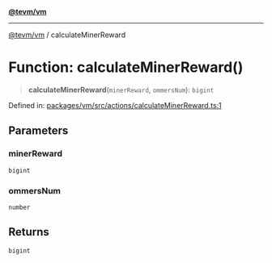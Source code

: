 [**@tevm/vm**](../README.md)

***

[@tevm/vm](../globals.md) / calculateMinerReward

# Function: calculateMinerReward()

> **calculateMinerReward**(`minerReward`, `ommersNum`): `bigint`

Defined in: [packages/vm/src/actions/calculateMinerReward.ts:1](https://github.com/evmts/tevm-monorepo/blob/main/packages/vm/src/actions/calculateMinerReward.ts#L1)

## Parameters

### minerReward

`bigint`

### ommersNum

`number`

## Returns

`bigint`
